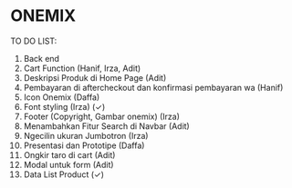 # ONEMIX

TO DO LIST: 
1. Back end
2. Cart Function (Hanif, Irza, Adit)
4. Deskripsi Produk di Home Page (Adit)
5. Pembayaran di aftercheckout dan konfirmasi pembayaran wa (Hanif)
6. Icon Onemix (Daffa) 
7. Font styling (Irza) (✓)
8. Footer (Copyright, Gambar onemix) (Irza)
9. Menambahkan Fitur Search di Navbar (Adit)
10. Ngecilin ukuran Jumbotron (Irza)
11. Presentasi dan Prototipe (Daffa)
12. Ongkir taro di cart (Adit)
13. Modal untuk form (Adit)
14. Data List Product (✓)
